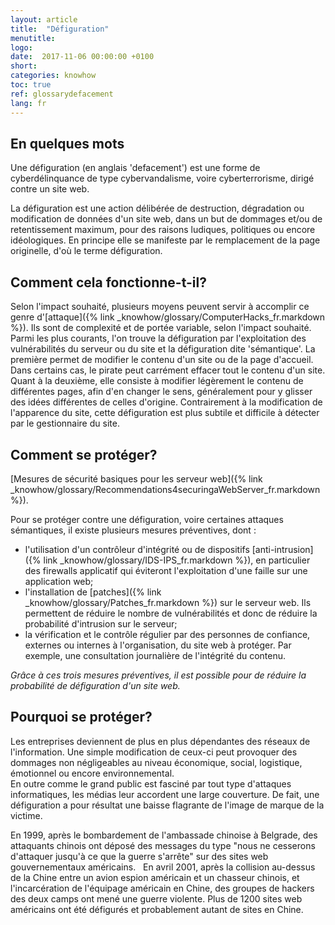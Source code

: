 ```yaml
---
layout: article
title:  "Défiguration"
menutitle:
logo:
date:  2017-11-06 00:00:00 +0100
short:
categories: knowhow
toc: true
ref: glossarydefacement
lang: fr
---
```

En quelques mots
----------------
Une défiguration (en anglais 'defacement') est une forme de
cyberdélinquance de type cybervandalisme, voire cyberterrorisme, dirigé
contre un site web.

La défiguration est une action délibérée de destruction, dégradation ou
modification de données d'un site web, dans un but de dommages et/ou de
retentissement maximum, pour des raisons ludiques, politiques ou encore
idéologiques. En principe elle se manifeste par le remplacement de la
page originelle, d'où le terme défiguration.

Comment cela fonctionne-t-il?
-----------------------------
Selon l'impact souhaité, plusieurs moyens peuvent servir à accomplir ce
genre d'[attaque]({% link _knowhow/glossary/ComputerHacks_fr.markdown %}).
Ils sont de complexité et de portée variable, selon l'impact souhaité.
Parmi les plus courants, l'on trouve la défiguration par l'exploitation
des vulnérabilités du serveur ou du site et la défiguration dite
'sémantique'. La première permet de modifier le contenu d'un site ou de
la page d'accueil. Dans certains cas, le pirate peut carrément effacer
tout le contenu d'un site. Quant à la deuxième, elle consiste à modifier
légèrement le contenu de différentes pages, afin d'en changer le sens,
généralement pour y glisser des idées différentes de celles d'origine.
Contrairement à la modification de l'apparence du site, cette
défiguration est plus subtile et difficile à détecter par le
gestionnaire du site.

Comment se protéger?
--------------------
[Mesures de sécurité basiques pour les serveur web]({% link _knowhow/glossary/Recommendations4securingaWebServer_fr.markdown %}).

Pour se protéger contre une défiguration, voire certaines attaques
sémantiques, il existe plusieurs mesures préventives, dont :

-   l'utilisation d'un contrôleur d'intégrité ou de dispositifs
    [anti-intrusion]({% link _knowhow/glossary/IDS-IPS_fr.markdown %}), en
    particulier des firewalls applicatif qui éviteront l'exploitation
    d'une faille sur une application web;
-   l'installation de
    [patches]({% link _knowhow/glossary/Patches_fr.markdown %}) sur le
    serveur web. Ils permettent de réduire le nombre de vulnérabilités
    et donc de réduire la probabilité d'intrusion sur le serveur;
-   la vérification et le contrôle régulier par des personnes de
    confiance, externes ou internes à l'organisation, du site web à
    protéger. Par exemple, une consultation journalière de l'intégrité
    du contenu.

*Grâce à ces trois mesures préventives, il est possible pour de réduire
la probabilité de défiguration d'un site web.*

Pourquoi se protéger?
---------------------
Les entreprises deviennent de plus en plus dépendantes des réseaux de
l'information. Une simple modification de ceux-ci peut provoquer des
dommages non négligeables au niveau économique, social, logistique,
émotionnel ou encore environnemental.\
En outre comme le grand public est fasciné par tout type d'attaques
informatiques, les médias leur accordent une large couverture. De fait,
une défiguration a pour résultat une baisse flagrante de l'image de
marque de la victime.

En 1999, après le bombardement de l'ambassade chinoise à Belgrade, des
attaquants chinois ont déposé des messages du type "nous ne cesserons
d'attaquer jusqu'à ce que la guerre s'arrête" sur des sites web
gouvernementaux américains.
 
En avril 2001, après la collision au-dessus de la Chine entre un avion
espion américain et un chasseur chinois, et l'incarcération de
l'équipage américain en Chine, des groupes de hackers des deux camps ont
mené une guerre violente. Plus de 1200 sites web américains ont été
défigurés et probablement autant de sites en Chine.
